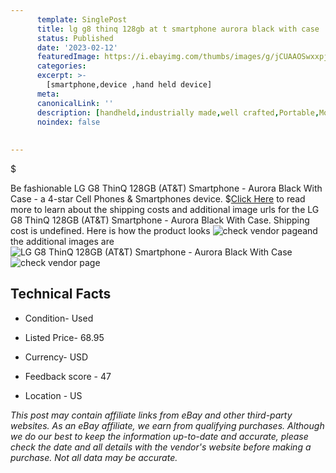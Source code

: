 ```yaml
---
      template: SinglePost
      title: lg g8 thinq 128gb at t smartphone aurora black with case
      status: Published
      date: '2023-02-12'
      featuredImage: https://i.ebayimg.com/thumbs/images/g/jCUAAOSwxxpjww-0/s-l225.jpg
      categories: 
      excerpt: >-
        [smartphone,device ,hand held device]
      meta:
      canonicalLink: ''
      description: [handheld,industrially made,well crafted,Portable,Mobile,Compact,Convenient,Lightweight,Maneuverable,Man-portable,Miniature,Carriable,Hand-held,Light,Holdable,Transportable,Mobile device,Pocket-sized,On-the-go,Wireless,Cordless,Compact size,Convenient size, smartphone,device ,hand held device]
      noindex: false
      
        
---
```

$

Be fashionable LG G8 ThinQ 128GB (AT&T) Smartphone - Aurora Black With Case - a 4-star Cell Phones & Smartphones device.
$[Click Here](https://www.ebay.com/itm/385352654574?hash=item59b8cedeee%3Ag%3AjCUAAOSwxxpjww-0&mkevt=1&mkcid=1&mkrid=711-53200-19255-0&campid=%253CePNCampaignId%253E&customid=%253CreferenceId%253E&toolid=10049) to read more to learn about the shipping costs and additional image urls for the LG G8 ThinQ 128GB (AT&T) Smartphone - Aurora Black With Case. Shipping cost is undefined. Here is how the product looks ![check vendor page](https://i.ebayimg.com/thumbs/images/g/jCUAAOSwxxpjww-0/s-l225.jpg)and the additional images are![LG G8 ThinQ 128GB (AT&T) Smartphone - Aurora Black With Case](https://i.ebayimg.com/images/g/jCUAAOSwxxpjww-0/s-l1600.jpg)![check vendor page](https://origin-galleryplus.ebayimg.com/ws/web/385352654574_2_0_1/225x225.jpg,https://origin-galleryplus.ebayimg.com/ws/web/385352654574_3_0_1/225x225.jpg,https://origin-galleryplus.ebayimg.com/ws/web/385352654574_4_0_1/225x225.jpg,https://origin-galleryplus.ebayimg.com/ws/web/385352654574_5_0_1/225x225.jpg,https://origin-galleryplus.ebayimg.com/ws/web/385352654574_6_0_1/225x225.jpg,https://origin-galleryplus.ebayimg.com/ws/web/385352654574_7_0_1/225x225.jpg,https://origin-galleryplus.ebayimg.com/ws/web/385352654574_8_0_1/225x225.jpg,https://origin-galleryplus.ebayimg.com/ws/web/385352654574_9_0_1/225x225.jpg,https://origin-galleryplus.ebayimg.com/ws/web/385352654574_10_0_1/225x225.jpg,https://origin-galleryplus.ebayimg.com/ws/web/385352654574_11_0_1/225x225.jpg,https://origin-galleryplus.ebayimg.com/ws/web/385352654574_12_0_1/225x225.jpg,https://origin-galleryplus.ebayimg.com/ws/web/385352654574_13_0_1/225x225.jpg)



 ## Technical Facts 



     
      

 - Condition- Used 


      

 - Listed Price- 68.95 


      

 - Currency- USD 


      

 - Feedback score - 47 


      

 - Location - US 


      
      

 *_This post may contain affiliate links from eBay and other third-party websites. As an eBay affiliate, we earn from qualifying purchases. Although we do our best to keep the information up-to-date and accurate, please check the date and all details with the vendor's website before making a purchase. Not all data may be accurate._*







